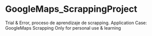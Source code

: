# GoogleMaps_ScrappingProject
Trial &amp; Error, proceso de aprendizaje de scrapping. Application Case: GoogleMaps Scrapping Only for personal use &amp; learning 
